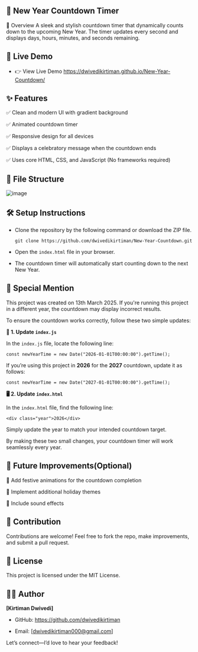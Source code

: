 ## 🎯 New Year Countdown Timer

📄 Overview
A sleek and stylish countdown timer that dynamically counts down to the upcoming New Year. The timer updates every second and displays days, hours, minutes, and seconds remaining.

## 📲 Live Demo

- 👉 View Live Demo       https://dwivedikirtiman.github.io/New-Year-Countdown/

  
## ✨ Features
✅ Clean and modern UI with gradient background

✅ Animated countdown timer

✅ Responsive design for all devices

✅ Displays a celebratory message when the countdown ends

✅ Uses core HTML, CSS, and JavaScript (No frameworks required)

## 📂 File Structure

![image](https://github.com/user-attachments/assets/3d3aeaf7-b20c-462a-afd4-6b92d7589708)

## 🛠️ Setup Instructions
- Clone the repository by the following command or download the ZIP file.

   ```git clone https://github.com/dwivedikirtiman/New-Year-Countdown.git```

- Open the ```index.html``` file in your browser.

- The countdown timer will automatically start counting down to the next New Year.

## 📝 Special Mention
This project was created on 13th March 2025. If you're running this project in a different year, the countdown may display incorrect results.

To ensure the countdown works correctly, follow these two simple updates:

**🔧 1. Update ```index.js```**

In the ```index.js``` file, locate the following line:

```const newYearTime = new Date("2026-01-01T00:00:00").getTime();```

If you’re using this project in **2026** for the **2027** countdown, update it as follows:

```const newYearTime = new Date("2027-01-01T00:00:00").getTime();```

**🖥️ 2. Update ```index.html```**

In the ```index.html``` file, find the following line:

```<div class="year">2026</div>```

Simply update the year to match your intended countdown target.

By making these two small changes, your countdown timer will work seamlessly every year. 


## 🚀 Future Improvements(Optional)

🔹 Add festive animations for the countdown completion

🔹 Implement additional holiday themes

🔹 Include sound effects

## 🤝 Contribution
Contributions are welcome! Feel free to fork the repo, make improvements, and submit a pull request.

## 📜 License
This project is licensed under the MIT License.

## 👨‍💻 Author

**[Kirtiman Dwivedi]**

- GitHub: https://github.com/dwivedikirtiman

- Email: [dwivedikirtiman000@gmail.com]

Let’s connect—I’d love to hear your feedback! 
